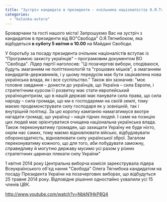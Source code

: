 ```yaml
---
title: "Зустріч кандидата в президенти - очільника націоналістів О.Я.Тягнибока з Броварчанами"
categories: 
  - "kolonka-avtora"
---
```


Броварчани та гості нашого міста! Запрошуємо Вас на зустріч з кандидатом в президенти від ВО"Свобода" О.Я.Тягнибоком, яка відбудеться **в суботу 5 квітня о 10.00** на Майдані Свободи.

У боротьбу за посаду президента очільник націоналістів вступає із "Програмою захисту українців" – програмовим документом ВО "Свобода". Лідер партії наголосив: "Ці позачергові вибори, сподіваюся, будуть змаганням не політтехнологій та "грошових мішків", а змаганням кандидатів-державників, і у цьому передусім має бути зацікавлена нова українська влада, як і все суспільство." Також він зазначив: "моє головне завдання – донести до українців, що Україна – сила Европи, і стратегічним курсом її розвитку має стати европейський україноцентризм, що в нашій державі має панувати сила права, що сила народу – сила громади, що ми є господарями на своїй землі, тому маємо продемонструвати силу господаря як у зовнішній, так і внутрішній політиці. За цю коротку кампанію намагатимуся вкотре нагадати громаді, що українці – нація гідних людей. І саме на позицію цих людей має орієнтуватися очищена національна українська влада. Також переконуватиму громадян, що захищати Україну не буде ніхто, окрім нас самих, тому маємо відновлювати військо, відбудовувати обороноздатність, відновлювати силу української зброї. Загалом переконуватиму кожного, що для того, аби побудувати заможну, справедливу й могутню державу мусимо усі разом у різних стратегічних царинах плекати силу України"

1 квітня 2014 року Центральна виборча комісія зареєструвала лідера Всеукраїнського об'єд нання "Свобода" Олега Тягнибока кандидатом на посаду Президента України на позачергових виборах, що відбудуться 25 травня 2014 року. Відповідне рішення одностайно ухвалили усі 15 членів ЦВК.

http://www.youtube.com/watch?v=NbkN1HkP8Q4
